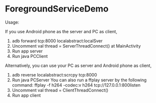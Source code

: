 # ForegroundServiceDemo

Usage:

If you use Android phone as the server and PC as client,
1. adb forward tcp:8000 localabstract:localSver
2. Uncomment val thread = ServerThreadConnect() at MainActivity
3. Run app server
4. Run java PCClient


Alternatively, you can use your PC as server and Android phone as client,
1. adb reverse localabstract:scrcpy tcp:8000
2. Run java PCServer
   You can also run a ffplay server by the following command:
       ffplay -f h264 -codec:v h264 tcp://127.0.0.1:800listen
3. Uncomment val thread = ClientThreadConnect()
4. Run app client

